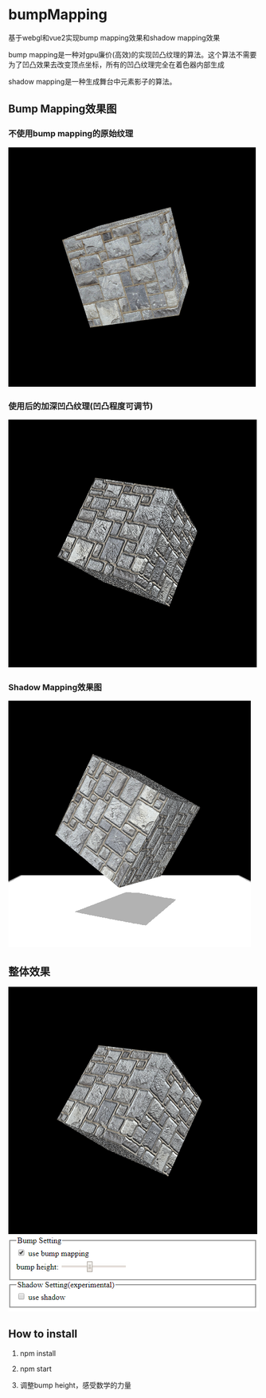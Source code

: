 # bumpMapping
基于webgl和vue2实现bump mapping效果和shadow mapping效果

bump mapping是一种对gpu廉价(高效)的实现凹凸纹理的算法。这个算法不需要为了凹凸效果去改变顶点坐标，所有的凹凸纹理完全在着色器内部生成

shadow mapping是一种生成舞台中元素影子的算法。

## Bump Mapping效果图

### 不使用bump mapping的原始纹理

![image](https://github.com/rainsilence0911/bumpMapping/blob/master/snipshot/Capture080701.PNG)

### 使用后的加深凹凸纹理(凹凸程度可调节)

![image](https://github.com/rainsilence0911/bumpMapping/blob/master/snipshot/Capture080702.PNG)

### Shadow Mapping效果图

![image](https://github.com/rainsilence0911/bumpMapping/blob/master/snipshot/Capture3.PNG)

## 整体效果
![image](https://github.com/rainsilence0911/bumpMapping/blob/master/snipshot/control-panel.PNG)

## How to install

1. npm install

2. npm start

3. 调整bump height，感受数学的力量

